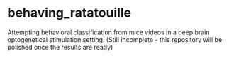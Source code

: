 # behaving_ratatouille
Attempting behavioral classification from mice videos in a deep brain optogenetical stimulation setting. (Still incomplete - this repository will be polished once the results are ready)
